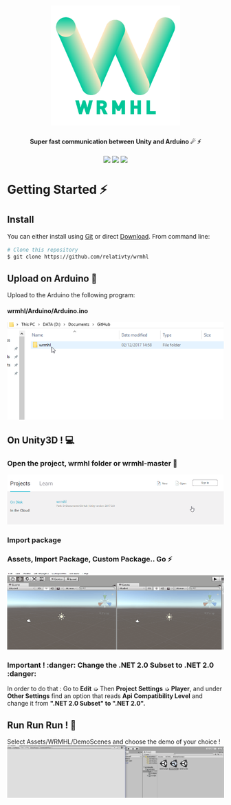 <h1 align="center">
  <br>
  <a href="https://github.com/relativty/wrmhl"><img src="/img/wrmhl.png" width="300"></a>
</h1>

<h4 align="center">Super fast communication between Unity and Arduino ☄ ⚡️
</h4>

<p align="center">
  <img src="https://img.shields.io/github/license/relativty/wrmhl.svg">
  <img src="https://img.shields.io/github/stars/relativty/wrmhl.svg">
  <img src="https://img.shields.io/github/issues/relativty/wrmhl.svg">
</p>

# Getting Started ⚡️
## Install
You can either install using [Git](https://git-scm.com/) or direct [Download](https://github.com/relativty/wrmhl/archive/master.zip). From command line:

```bash
# Clone this repository
$ git clone https://github.com/relativty/wrmhl
```

## Upload on Arduino 🤖
Upload to the Arduino the following program:
#### wrmhl/Arduino/Arduino.ino
<img src="/img/arduino-upload.gif">

## On Unity3D ! 💻
### Open the project, wrmhl folder or wrmhl-master 🌈
<img src="/img/unity-open.gif">

### Import package
### Assets, Import Package, Custom Package.. Go ⚡️
<img src="/img/unity-package.gif">

### Important ! :danger: Change the .NET 2.0 Subset to .NET 2.0 :danger: 

In order to do that : Go to <strong>Edit</strong> ➭  Then <strong>Project Settings</strong> ➭ <strong>Player</strong>, and under <strong>Other Settings</strong> find an option that reads <strong>Api Compatibility Level</strong> and change it from <strong>".NET 2.0 Subset" to ".NET 2.0".</strong>

## Run Run Run ! 🚗
Select Assets/WRMHL/DemoScenes and choose the demo of your choice !
<img src="/img/unity-play.gif">
